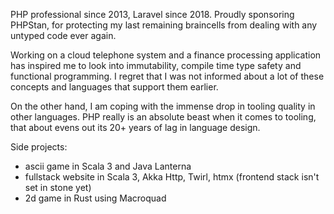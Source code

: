 PHP professional since 2013, Laravel since 2018.
Proudly sponsoring PHPStan, for protecting my last remaining braincells from dealing with any untyped code ever again.

Working on a cloud telephone system and a finance processing application has inspired me to look into immutability, compile time type safety
and functional programming. I regret that I was not informed about a lot of these concepts and languages that support them earlier.

On the other hand, I am coping with the immense drop in tooling quality in other languages.
PHP really is an absolute beast when it comes to tooling, that about evens out its 20+ years of lag in language design.

Side projects:
- ascii game in Scala 3 and Java Lanterna
- fullstack website in Scala 3, Akka Http, Twirl, htmx (frontend stack isn't set in stone yet)
- 2d game in Rust using Macroquad
